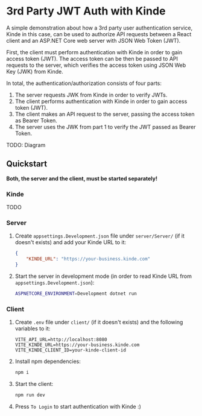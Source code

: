 # 3rd Party JWT Auth with Kinde

A simple demonstration about how a 3rd party user authentication service, Kinde in this case,
can be used to authorize API requests between a React client and an ASP.NET Core web server with JSON Web Token (JWT).

First, the client must perform authentication with Kinde in order to gain access token (JWT).
The access token can be then be passed to API requests to the server,
which verifies the access token using JSON Web Key (JWK) from Kinde.

In total, the authentication/authorization consists of four parts:
1. The server requests JWK from Kinde in order to verify JWTs.
2. The client performs authentication with Kinde in order to gain access token (JWT).
3. The client makes an API request to the server, passing the access token as Bearer Token.
4. The server uses the JWK from part 1 to verify the JWT passed as Bearer Token.

TODO: Diagram

## Quickstart

**Both, the server and the client, must be started separately!**

### Kinde

TODO

### Server

1. Create `appsettings.Development.json` file under `server/Server/`
(if it doesn't exists) and add your Kinde URL to it:
    ```json
    {
        "KINDE_URL": "https://your-business.kinde.com"
    }
    ```

2. Start the server in development mode (in order to read Kinde URL from `appsettings.Development.json`):
    ```bash
    ASPNETCORE_ENVIRONMENT=Development dotnet run
    ```

### Client

1. Create `.env` file under `client/` (if it doesn't exists) and the following variables to it:
    ```
    VITE_API_URL=http://localhost:8080
    VITE_KINDE_URL=https://your-business.kinde.com
    VITE_KINDE_CLIENT_ID=your-kinde-client-id
    ```

2. Install npm dependencies:
    ```bash
    npm i
    ```

3. Start the client:
    ```bash
    npm run dev
    ```

4. Press `To Login` to start authentication with Kinde :)
